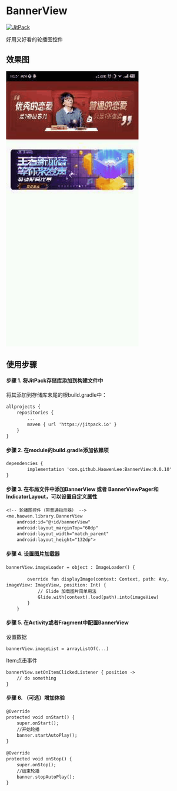 # BannerView

[![JitPack](https://jitpack.io/v/HaowenLee/BannerView.svg)](https://jitpack.io/#HaowenLee/BannerView)

好用又好看的轮播图控件

## 效果图

<img src="https://github.com/HaowenLee/BannerView/blob/master/images/banner_view.gif?raw=true" width="360" alt="BannerView效果图"/>

## 使用步骤

#### 步骤 1. 将JitPack存储库添加到构建文件中

将其添加到存储库末尾的根build.gradle中：

```
allprojects {
    repositories {
        ...
        maven { url 'https://jitpack.io' }
    }
}
```

#### 步骤 2. 在module的build.gradle添加依赖项

```
dependencies {
        implementation 'com.github.HaowenLee:BannerView:0.0.10'
}

```

#### 步骤 3. 在布局文件中添加BannerView 或者 BannerViewPager和IndicatorLayout，可以设置自定义属性

```
<!-- 轮播图控件（带普通指示器） -->
<me.haowen.library.BannerView
    android:id="@+id/bannerView"
    android:layout_marginTop="60dp"
    android:layout_width="match_parent"
    android:layout_height="132dp">
```

#### 步骤 4. 设置图片加载器

```
bannerView.imageLoader = object : ImageLoader() {

        override fun displayImage(context: Context, path: Any, imageView: ImageView, position: Int) {
            // Glide 加载图片简单用法
            Glide.with(context).load(path).into(imageView)
        }
    }
```

#### 步骤 5. 在Activity或者Fragment中配置BannerView

设置数据
```
bannerView.imageList = arrayListOf(...)
```

Item点击事件
```
bannerView.setOnItemClickedListener { position ->
    // do something
}
```

#### 步骤 6. （可选）增加体验
```
@Override
protected void onStart() {
    super.onStart();
    //开始轮播
    banner.startAutoPlay();
}

@Override
protected void onStop() {
    super.onStop();
    //结束轮播
    banner.stopAutoPlay();
}
```
